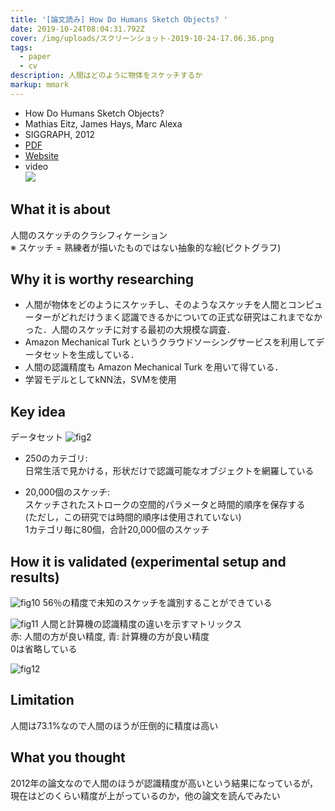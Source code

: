 ```yaml
---
title: '[論文読み] How Do Humans Sketch Objects? '
date: 2019-10-24T08:04:31.792Z
cover: /img/uploads/スクリーンショット-2019-10-24-17.06.36.png
tags:
  - paper
  - cv
description: 人間はどのように物体をスケッチするか
markup: mmark
---
```

* How Do Humans Sketch Objects? 
* Mathias Eitz, James Hays, Marc Alexa
* SIGGRAPH, 2012
* [PDF](http://cybertron.cg.tu-berlin.de/eitz/pdf/2012_siggraph_classifysketch.pdf)
* [Website](http://cybertron.cg.tu-berlin.de/eitz/projects/classifysketch/)
* video  
[![](https://img.youtube.com/vi/zMzprmtJ6Ck/0.jpg)](https://www.youtube.com/watch?v=zMzprmtJ6Ck)

## What it is about
人間のスケッチのクラシフィケーション  
※ スケッチ = 熟練者が描いたものではない抽象的な絵(ピクトグラフ)

## Why it is worthy researching

 - 人間が物体をどのようにスケッチし、そのようなスケッチを人間とコンピューターがどれだけうまく認識できるかについての正式な研究はこれまでなかった．人間のスケッチに対する最初の大規模な調査．  
 - Amazon Mechanical Turk というクラウドソーシングサービスを利用してデータセットを生成している．
 - 人間の認識精度も Amazon Mechanical Turk を用いて得ている．
 - 学習モデルとしてkNN法，SVMを使用

## Key idea
データセット
![fig2](https://user-images.githubusercontent.com/38322494/67061239-b1b1fc00-f19a-11e9-8c71-0e01dcb36a78.png)
 - 250のカテゴリ:  
 日常生活で見かける，形状だけで認識可能なオブジェクトを網羅している  

 - 20,000個のスケッチ:  
 スケッチされたストロークの空間的パラメータと時間的順序を保存する  
 (ただし，この研究では時間的順序は使用されていない)  
 1カテゴリ毎に80個，合計20,000個のスケッチ


## How it is validated (experimental setup and results)
![fig10](https://user-images.githubusercontent.com/38322494/67063550-22a8e200-f1a2-11e9-8161-1bc80112fc35.png)
56％の精度で未知のスケッチを識別することができている

![fig11](https://user-images.githubusercontent.com/38322494/67061287-d3ab7e80-f19a-11e9-9b80-f15c48fd6528.png)
人間と計算機の認識精度の違いを示すマトリックス  
赤: 人間の方が良い精度, 青: 計算機の方が良い精度  
0は省略している

![fig12](https://user-images.githubusercontent.com/38322494/67061303-db6b2300-f19a-11e9-910c-78fec2eeb13a.png)


## Limitation
人間は73.1%なので人間のほうが圧倒的に精度は高い

## What you thought
2012年の論文なので人間のほうが認識精度が高いという結果になっているが，現在はどのくらい精度が上がっているのか，他の論文を読んでみたい

